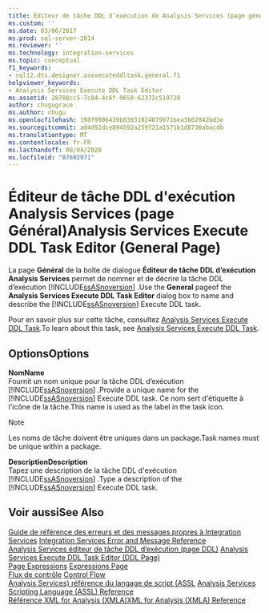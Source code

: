 ```yaml
---
title: Éditeur de tâche DDL d’exécution de Analysis Services (page général) | Microsoft Docs
ms.custom: ''
ms.date: 03/06/2017
ms.prod: sql-server-2014
ms.reviewer: ''
ms.technology: integration-services
ms.topic: conceptual
f1_keywords:
- sql12.dts.designer.asexecuteddltask.general.f1
helpviewer_keywords:
- Analysis Services Execute DDL Task Editor
ms.assetid: 28788cc5-7c84-4c6f-9650-62372c519728
author: chugugrace
ms.author: chugu
ms.openlocfilehash: 198f9906439b03831024079971bea3b02042bd3e
ms.sourcegitcommit: ad4d92dce894592a259721a1571b1d8736abacdb
ms.translationtype: MT
ms.contentlocale: fr-FR
ms.lasthandoff: 08/04/2020
ms.locfileid: "87602971"
---
```

# <a name="analysis-services-execute-ddl-task-editor-general-page"></a><span data-ttu-id="922f2-102">Éditeur de tâche DDL d'exécution Analysis Services (page Général)</span><span class="sxs-lookup"><span data-stu-id="922f2-102">Analysis Services Execute DDL Task Editor (General Page)</span></span>
  <span data-ttu-id="922f2-103">La page **Général** de la boîte de dialogue **Éditeur de tâche DDL d’exécution Analysis Services** permet de nommer et de décrire la tâche DDL d’exécution [!INCLUDE[ssASnoversion](../includes/ssasnoversion-md.md)] .</span><span class="sxs-lookup"><span data-stu-id="922f2-103">Use the **General** pageof the **Analysis Services Execute DDL Task Editor** dialog box to name and describe the [!INCLUDE[ssASnoversion](../includes/ssasnoversion-md.md)] Execute DDL task.</span></span>  
  
 <span data-ttu-id="922f2-104">Pour en savoir plus sur cette tâche, consultez [Analysis Services Execute DDL Task](control-flow/analysis-services-execute-ddl-task.md).</span><span class="sxs-lookup"><span data-stu-id="922f2-104">To learn about this task, see [Analysis Services Execute DDL Task](control-flow/analysis-services-execute-ddl-task.md).</span></span>  
  
## <a name="options"></a><span data-ttu-id="922f2-105">Options</span><span class="sxs-lookup"><span data-stu-id="922f2-105">Options</span></span>  
 <span data-ttu-id="922f2-106">**Nom**</span><span class="sxs-lookup"><span data-stu-id="922f2-106">**Name**</span></span>  
 <span data-ttu-id="922f2-107">Fournit un nom unique pour la tâche DDL d’exécution [!INCLUDE[ssASnoversion](../includes/ssasnoversion-md.md)] .</span><span class="sxs-lookup"><span data-stu-id="922f2-107">Provide a unique name for the [!INCLUDE[ssASnoversion](../includes/ssasnoversion-md.md)] Execute DDL task.</span></span> <span data-ttu-id="922f2-108">Ce nom sert d'étiquette à l'icône de la tâche.</span><span class="sxs-lookup"><span data-stu-id="922f2-108">This name is used as the label in the task icon.</span></span>  
  
> [!NOTE]  
>  <span data-ttu-id="922f2-109">Les noms de tâche doivent être uniques dans un package.</span><span class="sxs-lookup"><span data-stu-id="922f2-109">Task names must be unique within a package.</span></span>  
  
 <span data-ttu-id="922f2-110">**Description**</span><span class="sxs-lookup"><span data-stu-id="922f2-110">**Description**</span></span>  
 <span data-ttu-id="922f2-111">Tapez une description de la tâche DDL d'exécution [!INCLUDE[ssASnoversion](../includes/ssasnoversion-md.md)] .</span><span class="sxs-lookup"><span data-stu-id="922f2-111">Type a description of the [!INCLUDE[ssASnoversion](../includes/ssasnoversion-md.md)] Execute DDL task.</span></span>  
  
## <a name="see-also"></a><span data-ttu-id="922f2-112">Voir aussi</span><span class="sxs-lookup"><span data-stu-id="922f2-112">See Also</span></span>  
 <span data-ttu-id="922f2-113">[Guide de référence des erreurs et des messages propres à Integration Services](../../2014/integration-services/integration-services-error-and-message-reference.md) </span><span class="sxs-lookup"><span data-stu-id="922f2-113">[Integration Services Error and Message Reference](../../2014/integration-services/integration-services-error-and-message-reference.md) </span></span>  
 <span data-ttu-id="922f2-114">[Analysis Services éditeur de tâche DDL d’exécution &#40;page DDL&#41;](../../2014/integration-services/analysis-services-execute-ddl-task-editor-ddl-page.md) </span><span class="sxs-lookup"><span data-stu-id="922f2-114">[Analysis Services Execute DDL Task Editor &#40;DDL Page&#41;](../../2014/integration-services/analysis-services-execute-ddl-task-editor-ddl-page.md) </span></span>  
 <span data-ttu-id="922f2-115">[Page Expressions](expressions/expressions-page.md) </span><span class="sxs-lookup"><span data-stu-id="922f2-115">[Expressions Page](expressions/expressions-page.md) </span></span>  
 <span data-ttu-id="922f2-116">[Flux de contrôle](control-flow/control-flow.md) </span><span class="sxs-lookup"><span data-stu-id="922f2-116">[Control Flow](control-flow/control-flow.md) </span></span>  
 <span data-ttu-id="922f2-117">[Analysis Services&#41; référence du langage de script &#40;ASSL](https://docs.microsoft.com/bi-reference/assl/analysis-services-scripting-language-assl-for-xmla) </span><span class="sxs-lookup"><span data-stu-id="922f2-117">[Analysis Services Scripting Language &#40;ASSL&#41; Reference](https://docs.microsoft.com/bi-reference/assl/analysis-services-scripting-language-assl-for-xmla) </span></span>  
 [<span data-ttu-id="922f2-118">Référence XML for Analysis &#40;XMLA&#41;</span><span class="sxs-lookup"><span data-stu-id="922f2-118">XML for Analysis  &#40;XMLA&#41; Reference</span></span>](https://docs.microsoft.com/bi-reference/xmla/xml-for-analysis-xmla-reference)  
  
  

